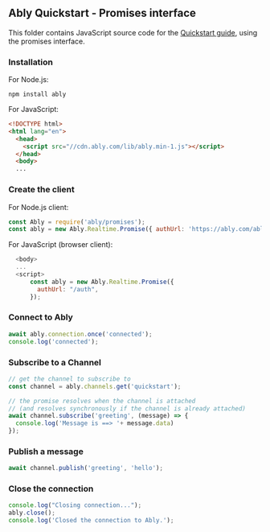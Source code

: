## Ably Quickstart - Promises interface

This folder contains JavaScript source code for the [Quickstart guide](https://ably.com/docs/quick-start-guide), using the promises interface.

### Installation

For Node.js:

``` shell
npm install ably
```

For JavaScript:

``` html
<!DOCTYPE html>
<html lang="en">
  <head>
    <script src="//cdn.ably.com/lib/ably.min-1.js"></script>
  </head>
  <body>
  ...
```

### Create the client

For Node.js client:

``` javascript
const Ably = require('ably/promises');
const ably = new Ably.Realtime.Promise({ authUrl: 'https://ably.com/ably-auth/token/docs' });
```

For JavaScript (browser client):

``` javascript
  <body>
  ...
  <script>
      const ably = new Ably.Realtime.Promise({
        authUrl: "/auth",
      });
```

### Connect to Ably

``` javascript
await ably.connection.once('connected');
console.log('connected');
```

### Subscribe to a Channel

``` javascript
// get the channel to subscribe to
const channel = ably.channels.get('quickstart');

// the promise resolves when the channel is attached 
// (and resolves synchronously if the channel is already attached)
await channel.subscribe('greeting', (message) => {
  console.log('Message is ==> '+ message.data)
});
```

### Publish a message

``` javascript
await channel.publish('greeting', 'hello');
```

### Close the connection

``` javascript
console.log("Closing connection...");
ably.close();
console.log('Closed the connection to Ably.');
```
